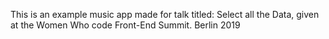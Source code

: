 This is an example music app made for talk titled: Select all the Data, given at the Women Who code Front-End Summit. Berlin 2019
